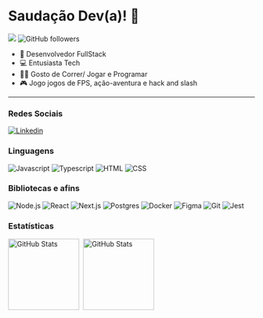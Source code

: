 # Saudação Dev(a)! :vulcan_salute:

![](https://komarev.com/ghpvc/?username=GlaucusJr&color=000000)
![GitHub followers](https://img.shields.io/github/followers/GlaucusJr?label=Follow&style=social)

- :open_book: Desenvolvedor FullStack
- :computer: Entusiasta Tech
- :running_man: Gosto de Correr/ Jogar e Programar
- :video_game: Jogo jogos de FPS, ação-aventura e hack and slash

---

### Redes Sociais
[![Linkedin](https://img.shields.io/badge/LinkedIn-0077B5?style=flat&logo=linkedin)](https://www.linkedin.com/in/glaucus-junior-9683a4232/)

### Linguagens

![Javascript](https://img.shields.io/badge/Javascript-282C34?style=flat&logo=javascript)
![Typescript](https://img.shields.io/badge/Typescript-282C34?logo=typescript)
![HTML](https://img.shields.io/badge/HTML-282C34?logo=html5)
![CSS](https://img.shields.io/badge/CSS-282C34?logo=css3&logoColor=1572B6)

### Bibliotecas e afins

![Node.js](https://img.shields.io/badge/Node.js-282C34?logo=node.js)
![React](https://img.shields.io/badge/React-282C34?logo=react)
![Next.js](https://img.shields.io/badge/Next.js-282C34?logo=next.js)
![Postgres](https://img.shields.io/badge/Postgresql-282C34?logo=postgresql)
![Docker](https://img.shields.io/badge/Docker-282C34?logo=docker)
![Figma](https://img.shields.io/badge/Figma-282C34?logo=figma)
![Git](https://img.shields.io/badge/Git-282C34?logo=git)
![Jest](https://img.shields.io/badge/Jest-282C34?logo=jest)


### Estatísticas

<p>
  <img 
    align="left" 
    alt="GitHub Stats" 
    height="145" 
    style="padding-right: 5px;" 
    src="https://github-readme-stats.vercel.app/api?username=GlaucusJr&show_icons=true&theme=tokyonight&include_all_commits=true&locale=pt-br&include_all_pullrequests=true" 
  />

<img 
      align="left" 
      alt="GitHub Stats" 
      height="145"
      style="padding-right: 0;" 
      style="padding-left: 5px;"
      src="https://github-readme-stats.vercel.app/api/top-langs/?username=GlaucusJr&theme=tokyonight&layout=compact&custom_title=Tecnologias&langs_count=7" 
  />
</p>
